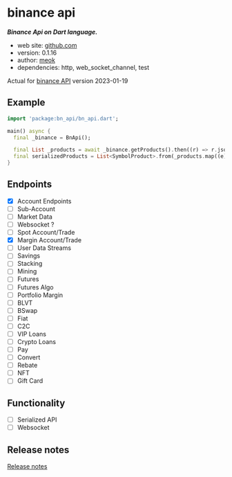 # binance api

**_Binance Api on Dart language._**

* web site: [github.com][git]
* version: 0.1.16
* author: [meok][author]
* dependencies: http, web_socket_channel, test

Actual for [binance API][binance] version 2023-01-19 

## Example

```dart
import 'package:bn_api/bn_api.dart';

main() async {
  final _binance = BnApi();

  final List _products = await _binance.getProducts().then((r) => r.json['data']);
  final serializedProducts = List<SymbolProduct>.from(_products.map((e) => SymbolProduct.fromJson(e)));
}
```

## Endpoints

- [x] Account Endpoints
- [ ] Sub-Account
- [ ] Market Data
- [ ] Websocket ?
- [ ] Spot Account/Trade
- [x] Margin Account/Trade
- [ ] User Data Streams
- [ ] Savings
- [ ] Stacking
- [ ] Mining
- [ ] Futures
- [ ] Futures Algo
- [ ] Portfolio Margin
- [ ] BLVT
- [ ] BSwap
- [ ] Fiat
- [ ] C2C
- [ ] VIP Loans
- [ ] Crypto Loans
- [ ] Pay
- [ ] Convert
- [ ] Rebate
- [ ] NFT
- [ ] Gift Card

## Functionality

- [ ] Serialized API
- [ ] Websocket

## Release notes

[Release notes][log]

[git]: <https://github.com/meoook/bn_api> "Git repository"
[binance]: <https://binance-docs.github.io/apidocs/spot/en/#change-log> "Binance API"
[log]: <CHANGELOG.md> "Release notes"
[author]: <https://bazha.ru> "meok home page"
